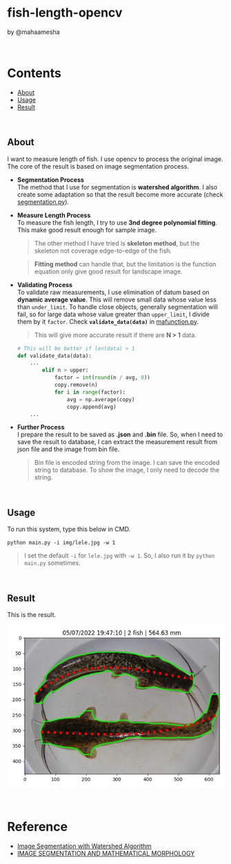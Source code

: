 # fish-length-opencv
by @mahaamesha

<br>

# Contents
- [About](#about)
- [Usage](#usage)
- [Result](#result)

<br>

## About <a name='about'></a>
I want to measure length of fish. I use opencv to process the original image. 
The core of the result is based on image segmentation process. 

- **Segmentation Process** \
    The method that I use for segmentation is **watershed algorithm**. I also create some adaptation so that the result become more accurate (check [segmentation.py](./src/segmentation.py)).

- **Measure Length Process** \
    To measure the fish length, I try to use **3nd degree polynomial fitting**. This make good result enough for sample image.
    > The other method I have tried is **skeleton method**, but the skeleton not coverage edge-to-edge of the fish.

    > **Fitting method** can handle that, but the limitation is the function equation only give good result for landscape image.

- **Validating Process** \
    To validate raw measurements, I use elimination of datum based on **dynamic average value**. This will remove small data whose value less than `under_limit`. To handle close objects, generally segmentation will fail, so for large data whose value greater than `upper_limit`, I divide them by it `factor`. Check **`validate_data(data)`** in [mafunction.py](./src/mafunction.py).
    > This will give more accurate result if there are **N > 1** data.

    ```python
    # This will be better if len(data) > 1
    def validate_data(data):
        ...
            elif n > upper:
                factor = int(round(n / avg, 0))
                copy.remove(n)
                for i in range(factor):
                    avg = np.average(copy)
                    copy.append(avg)
        ...
    ```
- **Further Process** \
    I prepare the result to be saved as **.json** and **.bin** file. So, when I need to save the result to database, I can extract the measurement result from json file and the image from bin file.
    > Bin file is encoded string from the image. I can save the encoded string to database. To show the image, I only need to decode the string.

<br>

## Usage <a name='usage'></a>
To run this system, type this below in CMD.
```
python main.py -i img/lele.jpg -w 1
```
> I set the default `-i` for `lele.jpg` with `-w 1`. So, I also run it by `python main.py` sometimes.

<br>

## Result <a name='result'></a>
This is the result.

![Result](./imgcv/final.jpg)

<br>

# Reference <a name='ref'></a>
- [Image Segmentation with Watershed Algorithm](https://docs.opencv.org/4.x/d3/db4/tutorial_py_watershed.html)
- [IMAGE SEGMENTATION AND MATHEMATICAL MORPHOLOGY](https://people.cmm.minesparis.psl.eu/users/beucher/wtshed.html)